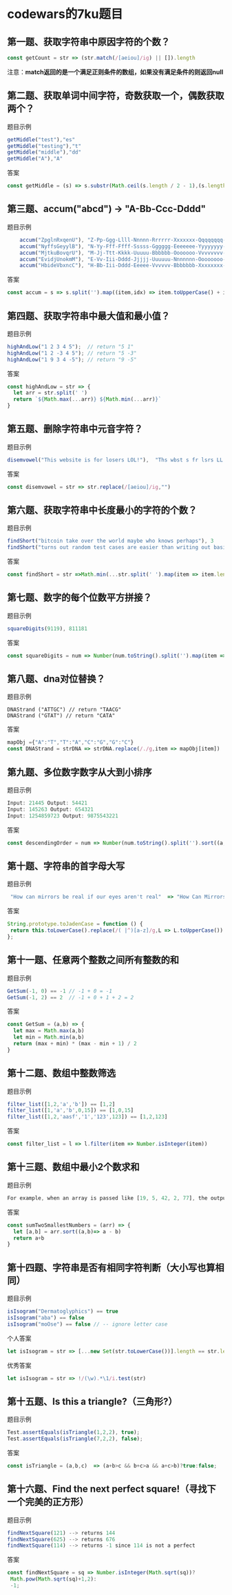 # codewars的7ku题目

## 第一题、获取字符串中原因字符的个数？

```js
const getCount = str => (str.match(/[aeiou]/ig) || []).length
```

注意：**match返回的是一个满足正则条件的数组，如果没有满足条件的则返回null**

## 第二题、获取单词中间字符，奇数获取一个，偶数获取两个？

题目示例

```js
getMiddle("test"),"es"
getMiddle("testing"),"t"
getMiddle("middle"),"dd"
getMiddle("A"),"A"
```

答案

```js
const getMiddle = (s) => s.substr(Math.ceil(s.length / 2 - 1),(s.length % 2)?1:2)
```

## 第三题、accum("abcd") -> "A-Bb-Ccc-Dddd"

题目示例

```js
	accum("ZpglnRxqenU"), "Z-Pp-Ggg-Llll-Nnnnn-Rrrrrr-Xxxxxxx-Qqqqqqqq-Eeeeeeeee-Nnnnnnnnnn-Uuuuuuuuuuu";
	accum("NyffsGeyylB"), "N-Yy-Fff-Ffff-Sssss-Gggggg-Eeeeeee-Yyyyyyyy-Yyyyyyyyy-Llllllllll-Bbbbbbbbbbb";
	accum("MjtkuBovqrU"), "M-Jj-Ttt-Kkkk-Uuuuu-Bbbbbb-Ooooooo-Vvvvvvvv-Qqqqqqqqq-Rrrrrrrrrr-Uuuuuuuuuuu";
	accum("EvidjUnokmM"), "E-Vv-Iii-Dddd-Jjjjj-Uuuuuu-Nnnnnnn-Oooooooo-Kkkkkkkkk-Mmmmmmmmmm-Mmmmmmmmmmm";
	accum("HbideVbxncC"), "H-Bb-Iii-Dddd-Eeeee-Vvvvvv-Bbbbbbb-Xxxxxxxx-Nnnnnnnnn-Cccccccccc-Ccccccccccc";
```

答案

```js
const accum = s => s.split('').map((item,idx) => item.toUpperCase() + item.toLowerCase().repeat(idx)).join('-')
```

## 第四题、获取字符串中最大值和最小值？

题目示例

```js
highAndLow("1 2 3 4 5");  // return "5 1"
highAndLow("1 2 -3 4 5"); // return "5 -3"
highAndLow("1 9 3 4 -5"); // return "9 -5"
```

答案

```js
const highAndLow = str => {
  let arr = str.split(' ')
  return `${Math.max(...arr)} ${Math.min(...arr)}`
}
```

## 第五题、删除字符串中元音字符？

题目示例

```js
disemvowel("This website is for losers LOL!"),	"Ths wbst s fr lsrs LL!"
```

答案

```js
const disemvowel = str => str.replace(/[aeiou]/ig,"")
```

## 第六题、获取字符串中长度最小的字符的个数？

题目示例

```js
findShort("bitcoin take over the world maybe who knows perhaps"), 3
findShort("turns out random test cases are easier than writing out basic ones"), 3
```

答案

```js
const findShort = str =>Math.min(...str.split(' ').map(item => item.length))
```

## 第七题、数字的每个位数平方拼接？

题目示例

```js
squareDigits(9119), 811181
```

答案

```js
const squareDigits = num => Number(num.toString().split('').map(item => Math.pow(item,2)).join(''))
```

## 第八题、dna对位替换？

题目示例

```
DNAStrand ("ATTGC") // return "TAACG"
DNAStrand ("GTAT") // return "CATA" 
```

答案

```js
mapObj ={"A":"T","T":"A","C":"G","G":"C"}
const DNAStrand = strDNA => strDNA.replace(/./g,item => mapObj[item])
```

## 第九题、多位数字数字从大到小排序

题目示例

```js
Input: 21445 Output: 54421
Input: 145263 Output: 654321
Input: 1254859723 Output: 9875543221
```

答案

```js
const descendingOrder = num => Number(num.toString().split('').sort((a,b)=>b-a).join(''))
```

## 第十题、字符串的首字母大写

题目示例

```js
 "How can mirrors be real if our eyes aren't real"  => "How Can Mirrors Be Real If Our Eyes Aren't Real"
```

答案 

```js
String.prototype.toJadenCase = function () {
 return this.toLowerCase().replace(/( |^)[a-z]/g,L => L.toUpperCase())
};
```

## 第十一题、任意两个整数之间所有整数的和

题目示例

```js
GetSum(-1, 0) == -1 // -1 + 0 = -1
GetSum(-1, 2) == 2  // -1 + 0 + 1 + 2 = 2
```

答案

```js
const GetSum = (a,b) => {
  let max = Math.max(a,b)
  let min = Math.min(a,b)
  return (max + min) * (max - min + 1) / 2
}
```

## 第十二题、数组中整数筛选

题目示例

```js
filter_list([1,2,'a','b']) == [1,2]
filter_list([1,'a','b',0,15]) == [1,0,15]
filter_list([1,2,'aasf','1','123',123]) == [1,2,123]
```

答案

```js
const filter_list = l => l.filter(item => Number.isInteger(item))
```

## 第十三题、数组中最小2个数求和

题目示例

```js
For example, when an array is passed like [19, 5, 42, 2, 77], the output should be 7.
```

答案

```js
const sumTwoSmallestNumbers = (arr) => {
  let [a,b] = arr.sort((a,b)=> a - b)
  return a+b
}
```

## 第十四题、字符串是否有相同字符判断（大小写也算相同）

题目示例

```js
isIsogram("Dermatoglyphics") == true
isIsogram("aba") == false
isIsogram("moOse") == false // -- ignore letter case
```

个人答案

```js
let isIsogram = str => [...new Set(str.toLowerCase())].length == str.length
```

优秀答案

```js
let isIsogram = str => !/(\w).*\1/i.test(str)
```

## 第十五题、Is this a triangle?（三角形?）

题目示例

```js
Test.assertEquals(isTriangle(1,2,2), true);
Test.assertEquals(isTriangle(7,2,2), false);
```

答案

```js
const isTriangle = (a,b,c)  => (a+b>c && b+c>a && a+c>b)?true:false;
```

## 第十六题、Find the next perfect square!（寻找下一个完美的正方形）

题目示例

```js
findNextSquare(121) --> returns 144
findNextSquare(625) --> returns 676
findNextSquare(114) --> returns -1 since 114 is not a perfect
```

答案

```js
const findNextSquare = sq => Number.isInteger(Math.sqrt(sq))?
 Math.pow(Math.sqrt(sq)+1,2):
 -1;
```

